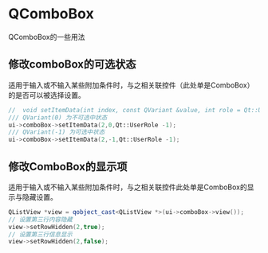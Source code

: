 # QComboBox

QComboBox的一些用法

## 修改comboBox的可选状态

适用于输入或不输入某些附加条件时，与之相关联控件（此处单是ComboBox）的是否可以被选择设置。

```cpp
//  void setItemData(int index, const QVariant &value, int role = Qt::UserRole);
/// QVariant(0) 为不可选中状态
ui->comboBox->setItemData(2,0,Qt::UserRole -1);
/// QVariant(-1) 为可选中状态
ui->comboBox->setItemData(2,-1,Qt::UserRole -1);
```

## 修改ComboBox的显示项

适用于输入或不输入某些附加条件时，与之相关联控件此处单是ComboBox的显示与隐藏设置。

```cpp
QListView *view = qobject_cast<QListView *>(ui->comboBox->view());
// 设置第三行内容隐藏
view->setRowHidden(2,true);
// 设置第三行信息显示
view->setRowHidden(2,false);
```
